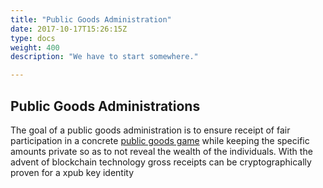 ```yaml
---
title: "Public Goods Administration"
date: 2017-10-17T15:26:15Z
type: docs
weight: 400
description: "We have to start somewhere."

---
```

## Public Goods Administrations

The goal of a public goods administration is to ensure receipt of fair participation in a concrete [public goods game](https://en.wikipedia.org/wiki/Public_goods_game) while keeping the specific amounts private so as to not reveal the wealth of the individuals. With the advent of blockchain technology gross receipts can be cryptographically proven for a xpub key identity


